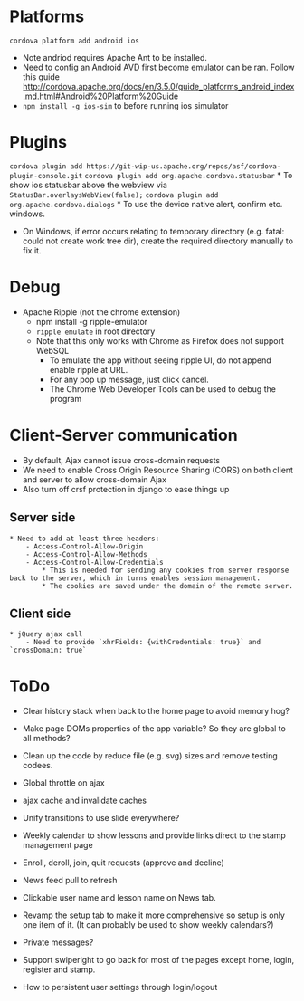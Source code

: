 # Platforms
`cordova platform add android ios`
* Note andriod requires Apache Ant to be installed.
* Need to config an Android AVD first become emulator can be ran. Follow this guide http://cordova.apache.org/docs/en/3.5.0/guide_platforms_android_index.md.html#Android%20Platform%20Guide
* `npm install -g ios-sim` to before running ios simulator

# Plugins
`cordova plugin add https://git-wip-us.apache.org/repos/asf/cordova-plugin-console.git`
`cordova plugin add org.apache.cordova.statusbar` 
    * To show ios statusbar above the webview via `StatusBar.overlaysWebView(false);`
`cordova plugin add org.apache.cordova.dialogs`
    * To use the device native alert, confirm etc. windows.

* On Windows, if error occurs relating to temporary directory (e.g. fatal:
  could not create work tree dir), create the required directory manually to
  fix it.

# Debug
* Apache Ripple (not the chrome extension)
    * npm install -g ripple-emulator
    * `ripple emulate` in root directory
    * Note that this only works with Chrome as Firefox does not support WebSQL
        - To emulate the app without seeing ripple UI, do not append enable ripple at URL.
        - For any pop up message, just click cancel.
        - The Chrome Web Developer Tools can be used to debug the program

# Client-Server communication
* By default, Ajax cannot issue cross-domain requests
* We need to enable Cross Origin Resource Sharing (CORS) on both client and server to allow cross-domain Ajax
* Also turn off crsf protection in django to ease things up
## Server side
    * Need to add at least three headers: 
        - Access-Control-Allow-Origin
        - Access-Control-Allow-Methods
        - Access-Control-Allow-Credentials
            * This is needed for sending any cookies from server response back to the server, which in turns enables session management.
            * The cookies are saved under the domain of the remote server.
## Client side
    * jQuery ajax call 
        - Need to provide `xhrFields: {withCredentials: true}` and `crossDomain: true`

# ToDo
* Clear history stack when back to the home page to avoid memory hog?
* Make page DOMs properties of the app variable? So they are global to all methods?
* Clean up the code by reduce file (e.g. svg) sizes and remove testing codees.
* Global throttle on ajax
* ajax cache and invalidate caches

* Unify transitions to use slide everywhere?
* Weekly calendar to show lessons and provide links direct to the stamp management page
* Enroll, deroll, join, quit requests (approve and decline)
* News feed pull to refresh
* Clickable user name and lesson name on News tab.
* Revamp the setup tab to make it more comprehensive so setup is only one item of it. (It can probably be used to show weekly calendars?)
* Private messages?
* Support swiperight to go back for most of the pages except home, login, register and stamp.
* How to persistent user settings through login/logout
